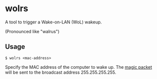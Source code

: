 # wolrs

A tool to trigger a Wake-on-LAN (WoL) wakeup.

(Pronounced like "walrus")

## Usage

```
$ wolrs <mac-address>
```

Specify the MAC address of the computer to wake up.
The [magic packet] will be sent to the broadcast address 255.255.255.255.

[magic packet]: https://en.wikipedia.org/wiki/Wake-on-LAN#Magic_packet
